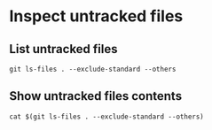 # Inspect untracked files 

## List untracked files 

```
git ls-files . --exclude-standard --others
```

## Show untracked files contents 

```
cat $(git ls-files . --exclude-standard --others)
```